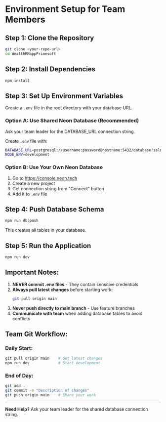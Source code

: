 # Environment Setup for Team Members

## Step 1: Clone the Repository
```bash
git clone <your-repo-url>
cd WealthRMappPrimesoft
```

## Step 2: Install Dependencies
```bash
npm install
```

## Step 3: Set Up Environment Variables

Create a `.env` file in the root directory with your database URL.

### Option A: Use Shared Neon Database (Recommended)
Ask your team leader for the DATABASE_URL connection string.

Create `.env` file with:
```bash
DATABASE_URL=postgresql://username:password@hostname:5432/database?sslmode=require
NODE_ENV=development
```

### Option B: Use Your Own Neon Database
1. Go to https://console.neon.tech
2. Create a new project
3. Get connection string from "Connect" button
4. Add it to `.env` file

## Step 4: Push Database Schema
```bash
npm run db:push
```

This creates all tables in your database.

## Step 5: Run the Application
```bash
npm run dev
```

## Important Notes:

1. **NEVER commit .env files** - They contain sensitive credentials
2. **Always pull latest changes** before starting work:
   ```bash
   git pull origin main
   ```
3. **Never push directly to main branch** - Use feature branches
4. **Communicate with team** when adding database tables to avoid conflicts

## Team Git Workflow:

### Daily Start:
```bash
git pull origin main    # Get latest changes
npm run dev             # Start development
```

### End of Day:
```bash
git add .
git commit -m "Description of changes"
git push origin main    # Share your work
```

---

**Need Help?** Ask your team leader for the shared database connection string.


